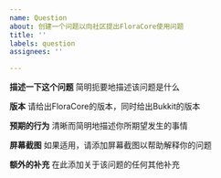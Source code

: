 ```yaml
---
name: Question
about: 创建一个问题以向社区提出FloraCore使用问题
title: ''
labels: question
assignees: ''

---
```


**描述一下这个问题**
简明扼要地描述该问题是什么

**版本**
请给出FloraCore的版本，同时给出Bukkit的版本

**预期的行为**
清晰而简明地描述你所期望发生的事情

**屏幕截图**
如果适用，请添加屏幕截图以帮助解释你的问题

**额外的补充**
在此添加关于该问题的任何其他补充
